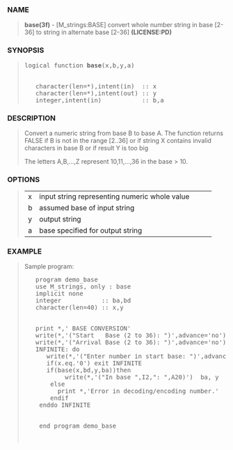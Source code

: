 <?
<body>
  <a name="top"></a>
  <div id="Container">
    <div id="Content">
      <div class="c5">
      </div><a name="0"></a>
      <h3><a name="0">NAME</a></h3>
      <blockquote>
        <b>base(3f)</b> - [M_strings:BASE] convert whole number string in base [2-36] to string in alternate base [2-36] <b>(LICENSE:PD)</b>
      </blockquote><a name="contents"></a>
      <h3><a name="7">SYNOPSIS</a></h3>
      <blockquote>
        <pre>
logical function <b>base</b>(x,b,y,a)
<br />
   character(len=*),intent(in)  :: x
   character(len=*),intent(out) :: y
   integer,intent(in)           :: b,a
</pre>
      </blockquote><a name="2"></a>
      <h3><a name="2">DESCRIPTION</a></h3>
      <blockquote>
        <p>Convert a numeric string from base B to base A. The function returns FALSE if B is not in the range [2..36] or if string X contains invalid
        characters in base B or if result Y is too big</p>
        <p>The letters A,B,...,Z represent 10,11,...,36 in the base &gt; 10.</p>
      </blockquote><a name="3"></a>
      <h3><a name="3">OPTIONS</a></h3>
      <blockquote>
        <table cellpadding="3">
          <tr valign="top">
            <td class="c6" width="6%" nowrap="nowrap">x</td>
            <td valign="bottom">input string representing numeric whole value</td>
          </tr>
          <tr valign="top">
            <td class="c6" width="6%" nowrap="nowrap">b</td>
            <td valign="bottom">assumed base of input string</td>
          </tr>
          <tr valign="top">
            <td class="c6" width="6%" nowrap="nowrap">y</td>
            <td valign="bottom">output string</td>
          </tr>
          <tr valign="top">
            <td class="c6" width="6%" nowrap="nowrap">a</td>
            <td valign="bottom">base specified for output string</td>
          </tr>
        </table>
      </blockquote><a name="4"></a>
      <h3><a name="4">EXAMPLE</a></h3>
      <blockquote>
        Sample program:
        <pre>
   program demo_base
   use M_strings, only : base
   implicit none
   integer           :: ba,bd
   character(len=40) :: x,y
<br />
   print *,' BASE CONVERSION'
   write(*,'("Start   Base (2 to 36): ")',advance='no'); read *, bd
   write(*,'("Arrival Base (2 to 36): ")',advance='no'); read *, ba
   INFINITE: do
      write(*,'("Enter number in start base: ")',advance='no'); read *, x
      if(x.eq.'0') exit INFINITE
      if(base(x,bd,y,ba))then
           write(*,'("In base ",I2,": ",A20)')  ba, y
       else
         print *,'Error in decoding/encoding number.'
       endif
    enddo INFINITE
<br />
    end program demo_base
<br />
</pre>
      </blockquote><a name="5"></a>
    </div>
  </div>
</body>
